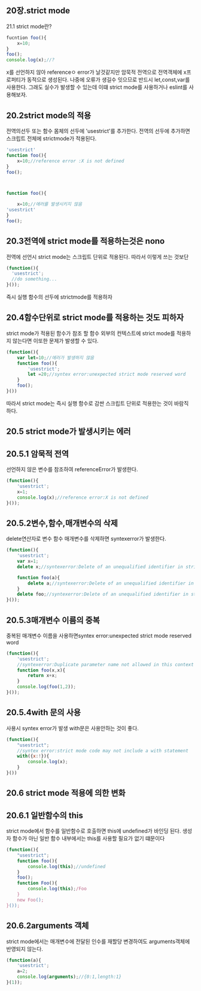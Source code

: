 20장.strict mode
------------
21.1 strict mode란?
```js
fucntion foo(){
    x=10;
}
foo();
console.log(x);//?

```
x를 선언하지 않아 referenceㅇ error가 날것같지만 암묵적 전역으로 전역객체에 x프로퍼티가 동적으로 생성된다. 나중에 오류가 생길수 잇으므로 반드시 let,const,var를 사용한다.
그래도 실수가 발생할 수 있는데 이떄 strict mode를 사용하거나 eslint를 사용해보자.


20.2strict mode의 적용
--------
전역의선두 또는 함수 몸체의 선두에 'usestrict'를 추가한다.
전역의 선두에 추가하면 스크립트 전체에 strictmode가 적용된다.

```js
'usestrict'
function foo(){
    x=10;//reference error :X is not defined
}
foo();
````

```js


function foo(){

    x=10;//에러를 발생시키지 않음
'usestrict'
}
foo();
````

20.3전역에 strict mode를 적용하는것은 nono
-------------
전역에 선언시 strict mode는 스크립트 단위로 적용된다.
따라서 이렇게 쓰는 것보단 
```js
(function(){
  'usestrict';
  //do something...  
}());
```
즉시 실행 함수의 선두에 strictmode를 적용하자


20.4함수단위로 strict mode를 적용하는 것도 피하자
-----------
strict mode가 적용된 함수가 참조 할 함수 외부의 컨텍스트에 strict mode를 적용하지 않는다면 이또한 문제가 발생할 수 있다.
```js
(function(){
    var let=10;//에러가 발생하지 않음
    function foo(){
        'usestrict';
        let =20;//syntex error:unexpected strict mode reserved word
    }
    foo();
}())
```
따라서 strict mode는 즉시 실행 함수로 감싼 스크립트 단위로 적용한는 것이 바람직 하다.

20.5  strict mode가 발생시키는 에러
-----------




20.5.1 암묵적 전역
----

선언하지 않은 변수를 참조하여 referenceError가 발생한다.
```js
(function(){
    'usestrict';
    x=1;
    console.log(x);//reference error:X is not defined
}());
```

20.5.2변수,함수,매개변수의 삭제
--------
delete연산자로 변수 함수 매개변수를 삭제하면 syntexerror가 발생한다.

```js
(function(){
    'usestrict';
    var x=1;
    delete x;//syntexerror:Delete of an unequalified identifier in strict mode. 

    function foo(a){
        delete a;//syntexerror:Delete of an unequalified identifier in strict mode. 
    }
    delete foo;//syntexerror:Delete of an unequalified identifier in strict mode. 
}());
```

20.5.3매개변수 이름의 중복
-----
중복된 매개변수 이름을 사용하면syntex error:unexpected strict mode reserved word
```js
(function(){
    'usestrict';
    //syntexerror:Duplicate parameter name not allowed in this context
    function foo(x,x){
        return x+x;
    }
    console.log(foo(1,2));
}());
```
20.5.4with 문의 사용
-----
사용시 syntex error가 발생 with문은 사용안하는 것이 좋다.
```js
(function(){
    "usestrict";
    //syntex error:strict mode code may not include a with statement
    with({x:!}){
        console.log(x);
    }
}())
```

20.6 strict mode 적용에 의한 변화
-----------





20.6.1 일반함수의 this
--------
strict mode에서 함수를 일반함수로 호출하면 this에 undefined가 바인딩 된다.
생성자 함수가 아닌 일반 함수 내부에서는 this를 사용할 필요가 없기 떄문이다

```js
(function(){
    "usestrict";
    function foo(){
        console.log(this);//undefined
    }
    foo();
    function Foo(){
        console.log(this);/Foo
    }
    new Foo();
}());
```

20.6.2arguments 객체
-------------
strict mode에서는 매개변수에 전달된 인수를 재할당 변경하여도 arguments객체에 반영되지 않는다.
```js
(function(a){
    'usestrict';
    a=2;
    console.log(arguments);//{0:1,length:1}
}(1));
```